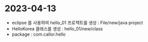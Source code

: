 # 2023-04-13
- eclipse 를 사용하여 hello_01 프로젝트를 생성 : File/new/java project
- HelloKorea 클래스를 생성 : hello_01/new/class
- package : com.callor.hello 